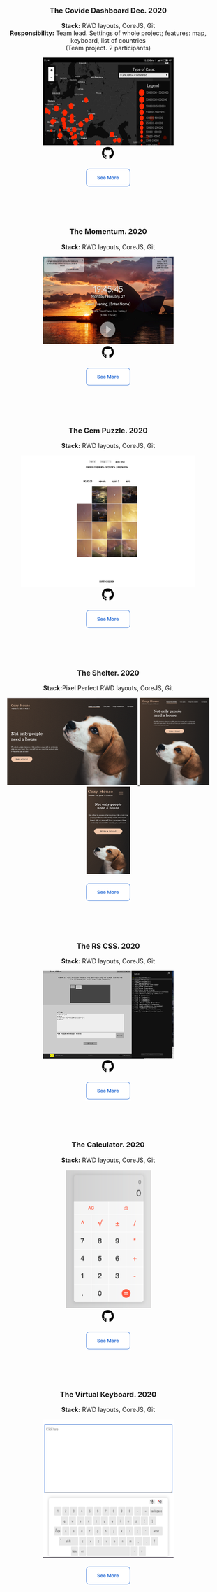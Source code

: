 <h3 align="center">The Covide Dashboard Dec. 2020</h3>
<p align="center">
  <b>Stack:</b> RWD layouts, CoreJS, Git<br>
  <b>Responsibility:</b> Team lead.  Settings of whole project; features:  map, keyboard, list of countries<br>
  (Team project. 2 participants)<br>
</p>
<p align="center">
  <a href="https://addamsv.github.io/covid-dashboard/">
    <img src="./README_FILES/cvddsh.jpg" width="300px" height="200px">
  </a><br>
  <a href="https://github.com/addamsv/rsschooll/covid-dashboard">
    <img src="./README_FILES/github.png" width="30px" height="30px">
  </a><br><br>
  <a href="https://addamsv.github.io/rsschooll/covid-dashboard/" title="demo">
    <img src="./README_FILES/see_more.png" width="104px" height="43px"></a>
  </a>
  <br>
</p>
<br><br><br>
  

<h3 align="center">The Momentum. 2020</h3>
<p align="center">
  <b>Stack:</b> RWD layouts, CoreJS, Git<br>
</p>
<p align="center">
  <a href="https://addamsv.github.io/rsschooll/momentum/">
    <img src="./README_FILES/mmntm.png" width="300px" height="200px">
  </a><br>
  <a href="https://github.com/addamsv/rsschooll/tree/momentum">
    <img src="./README_FILES/github.png" width="30px" height="30px">
  </a><br><br>
  <a href="https://addamsv.github.io/rsschooll/momentum/" title="demo">
    <img src="./README_FILES/see_more.png" width="104px" height="43px"></a>
  </a>
  <br>
</p>
<br><br><br>

  

<h3 align="center">The Gem Puzzle. 2020</h3>
<p align="center">
  <b>Stack:</b> RWD layouts, CoreJS, Git<br>
</p>
<p align="center">
  <a href="https://addamsv.github.io/rsschooll/gem-puzzle/">
    <img src="./README_FILES/puzzle.png" width="400px" height="300px">
  </a><br>
  <a href="https://github.com/addamsv/rsschooll/tree/gem-puzzle">
    <img src="./README_FILES/github.png" width="30px" height="30px">
  </a><br><br>
  <a href="https://addamsv.github.io/rsschooll/gem-puzzle/" title="demo">
    <img src="./README_FILES/see_more.png" width="104px" height="43px"></a>
  </a>
  <br>
</p>
<br><br><br>

<h3 align="center">The Shelter. 2020</h3>
<p align="center">
  <b>Stack:</b>Pixel Perfect RWD layouts, CoreJS, Git<br>
</p>
<p align="center">
  <a href="https://rolling-scopes-school.github.io/addamsv-JS2020Q3/shelter/pages/main/">
    <img src="./README_FILES/shltr1.png" width="300px" height="200px">
    <img src="./README_FILES/shltr2.png" width="160px" height="200px">
    <img src="./README_FILES/shltr3.png" width="100px" height="200px">
  </a><br><br>
  <a href="https://rolling-scopes-school.github.io/addamsv-JS2020Q3/shelter/pages/main/" title="demo">
    <img src="./README_FILES/see_more.png" width="104px" height="43px"></a>
  </a>
  <br>
</p>
<br><br><br>
  

<h3 align="center">The RS CSS. 2020</h3>
<p align="center">
  <b>Stack:</b> RWD layouts, CoreJS, Git<br>
</p>
<p align="center">
  <a href="https://rolling-scopes-school.github.io/addamsv-JS2020Q3/rs-css/">
    <img src="./README_FILES/rscss.png" width="300px" height="200px">
  </a><br>
  <a href="https://github.com/rolling-scopes-school/tasks/blob/master/tasks/rs-css.md">
    <img src="./README_FILES/github.png" width="30px" height="30px">
  </a><br><br>
  <a href="https://rolling-scopes-school.github.io/addamsv-JS2020Q3/rs-css/" title="demo">
    <img src="./README_FILES/see_more.png" width="104px" height="43px"></a>
  </a>
  <br>
</p>
<br><br><br>



<h3 align="center">The Calculator. 2020</h3>
<p align="center">
  <b>Stack:</b> RWD layouts, CoreJS, Git<br>
</p>
<p align="center">
  <a href="https://addamsv.github.io/rsschooll/calculator/">
    <img src="./README_FILES/clcltr.png" width="195px" height="316px">
  </a>
  <br>
  <a href="https://github.com/addamsv/rsschooll/tree/calculator">
    <img src="./README_FILES/github.png" width="30px" height="30px">
  </a><br><br>
  <a href="https://addamsv.github.io/rsschooll/calculator/" title="demo">
    <img src="./README_FILES/see_more.png" width="104px" height="43px"></a>
  </a>
  <br>
</p>
<br><br><br>




<h3 align="center">The Virtual Keyboard. 2020</h3>
<p align="center">
  <b>Stack:</b> RWD layouts, CoreJS, Git<br>
</p>
<p align="center">
  <a href="https://rolling-scopes-school.github.io/addamsv-JS2020Q3/virtual-keyboard/">
    <img src="./README_FILES/kb.png" width="300px" height="316px">
  </a><br><br>
  <a href="https://rolling-scopes-school.github.io/addamsv-JS2020Q3/virtual-keyboard" title="demo">
    <img src="./README_FILES/see_more.png" width="104px" height="43px"></a>
  </a>
  <br>
</p>
<br><br><br>



<!--
# Momentum

![img](./README_FILES/mmntm.png)

[Приложение](https://addamsv.github.io/rsschooll/momentum/)


<br><br>

# Calculator

![img](./README_FILES/clcltr.png)

[Приложение](https://addamsv.github.io/calculator/)


<br><br>

# Gem-Puzzle

![img](./README_FILES/puzzle.png)

[Приложение](https://addamsv.github.io/rsschooll/gem-puzzle/)
//-->
